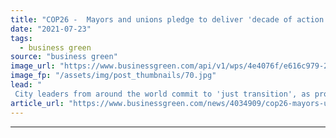 ```yaml
---
title: "COP26 -  Mayors and unions pledge to deliver 'decade of action', as calls grow for bolder climate goals"
date: "2021-07-23"
tags: 
  - business green
source: "business green"
image_url: "https://www.businessgreen.com/api/v1/wps/4e4076f/e616c979-25fa-4b33-a714-e0cb04891d8a/3/glasgowlife-53222918423-185x114.jpg"
image_fp: "/assets/img/post_thumbnails/70.jpg"
lead: "
 City leaders from around the world commit to 'just transition', as protesters criticise pace of UK climate action  ..."
article_url: "https://www.businessgreen.com/news/4034909/cop26-mayors-unions-pledge-deliver-decade-action-calls-grow-bolder-climate-goals"
---
```


---
